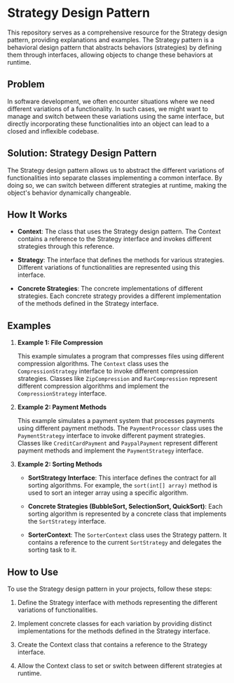 # Strategy Design Pattern

This repository serves as a comprehensive resource for the Strategy design pattern, providing explanations and examples. The Strategy pattern is a behavioral design pattern that abstracts behaviors (strategies) by defining them through interfaces, allowing objects to change these behaviors at runtime.

## Problem

In software development, we often encounter situations where we need different variations of a functionality. In such cases, we might want to manage and switch between these variations using the same interface, but directly incorporating these functionalities into an object can lead to a closed and inflexible codebase.

## Solution: Strategy Design Pattern

The Strategy design pattern allows us to abstract the different variations of functionalities into separate classes implementing a common interface. By doing so, we can switch between different strategies at runtime, making the object's behavior dynamically changeable.

## How It Works

- **Context**: The class that uses the Strategy design pattern. The Context contains a reference to the Strategy interface and invokes different strategies through this reference.

- **Strategy**: The interface that defines the methods for various strategies. Different variations of functionalities are represented using this interface.

- **Concrete Strategies**: The concrete implementations of different strategies. Each concrete strategy provides a different implementation of the methods defined in the Strategy interface.

## Examples

1. **Example 1: File Compression**

   This example simulates a program that compresses files using different compression algorithms. The `Context` class uses the `CompressionStrategy` interface to invoke different compression strategies. Classes like `ZipCompression` and `RarCompression` represent different compression algorithms and implement the `CompressionStrategy` interface.

2. **Example 2: Payment Methods**

   This example simulates a payment system that processes payments using different payment methods. The `PaymentProcessor` class uses the `PaymentStrategy` interface to invoke different payment strategies. Classes like `CreditCardPayment` and `PaypalPayment` represent different payment methods and implement the `PaymentStrategy` interface.

3. **Example 2: Sorting Methods**

   - **SortStrategy Interface**: This interface defines the contract for all sorting algorithms. For example, the `sort(int[] array)` method is used to sort an integer array using a specific algorithm.

   - **Concrete Strategies (BubbleSort, SelectionSort, QuickSort)**: Each sorting algorithm is represented by a concrete class that implements the `SortStrategy` interface.

   - **SorterContext**: The `SorterContext` class uses the Strategy pattern. It contains a reference to the current `SortStrategy` and delegates the sorting task to it.


## How to Use

To use the Strategy design pattern in your projects, follow these steps:

1. Define the Strategy interface with methods representing the different variations of functionalities.

2. Implement concrete classes for each variation by providing distinct implementations for the methods defined in the Strategy interface.

3. Create the Context class that contains a reference to the Strategy interface.

4. Allow the Context class to set or switch between different strategies at runtime.
